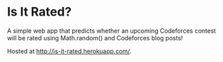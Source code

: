 # Is It Rated?
A simple web app that predicts whether an upcoming Codeforces contest will be rated using Math.random() and Codeforces blog posts!

Hosted at http://is-it-rated.herokuapp.com/.
